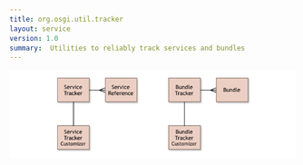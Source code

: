 ```yaml
---
title: org.osgi.util.tracker
layout: service
version: 1.0
summary:  Utilities to reliably track services and bundles 
---
```


![Tracker Overview](/img/services/org.osgi.util.tracker.overview.png)
